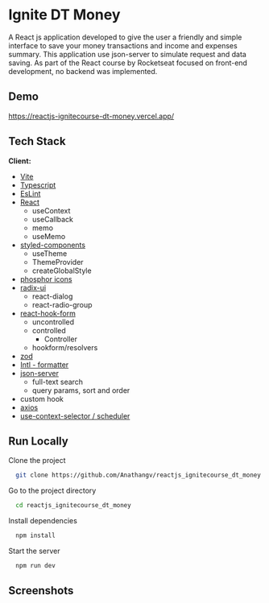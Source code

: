 
# Ignite DT Money

A React js application developed to give the user a friendly and simple interface to save your money transactions and income and expenses summary.
This application use json-server to simulate request and data saving.
As part of the React course by Rocketseat focused on front-end development, no backend was implemented.


## Demo

https://reactjs-ignitecourse-dt-money.vercel.app/


## Tech Stack

**Client:** 
 - [Vite](https://vitejs.dev/)
 - [Typescript](https://www.typescriptlang.org/)
 - [EsLint](https://eslint.org/)
 - [React](https://reactjs.org/)
   - useContext
   - useCallback
   - memo
   - useMemo
 - [styled-components](https://styled-components.com/)
   - useTheme
   - ThemeProvider
   - createGlobalStyle
 - [phosphor icons](https://phosphoricons.com/)
 - [radix-ui](https://www.radix-ui.com/)
   - react-dialog
   - react-radio-group
 - [react-hook-form](https://react-hook-form.com/)
   - uncontrolled
   - controlled
     - Controller
   - hookform/resolvers
 - [zod](https://github.com/colinhacks/zod)
 - [Intl - formatter](https://developer.mozilla.org/pt-BR/docs/Web/JavaScript/Reference/Global_Objects/Intl)
 - [json-server](https://www.npmjs.com/package/json-server)
   - full-text search
   - query params, sort and order
 - custom hook
 - [axios](https://www.npmjs.com/package/axios)
 - [use-context-selector / scheduler](https://www.npmjs.com/package/use-context-selector)



## Run Locally

Clone the project

```bash
  git clone https://github.com/Anathangv/reactjs_ignitecourse_dt_money.git
```

Go to the project directory

```bash
  cd reactjs_ignitecourse_dt_money
```

Install dependencies

```bash
  npm install
```

Start the server

```bash
  npm run dev
```


## Screenshots

